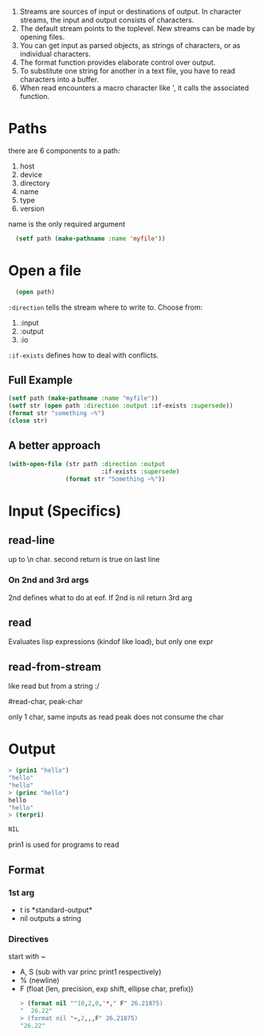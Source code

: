 1. Streams are sources of input or destinations of output. In character streams, the input and output consists of characters.
2. The default stream points to the toplevel. New streams can be made by opening files.
3. You can get input as parsed objects, as strings of characters, or as individual characters.
4. The format function provides elaborate control over output.
5. To substitute one string for another in a text file, you have to read characters into a buffer.
6. When read encounters a macro character like ', it calls the associated function.

# Paths

there are 6 components to a path:

1. host
2. device
3. directory
4. name
5. type
6. version

name is the only required argument

```lisp
  (setf path (make-pathname :name 'myfile'))
```

# Open a file

```lisp
  (open path)
```

``` :direction ``` tells the stream where to write to.
Choose from:

1.  :input
2.  :output
3.  :io

```:if-exists``` defines how to deal with conflicts.

## Full Example

```lisp
(setf path (make-pathname :name "myfile"))
(setf str (open path :direction :output :if-exists :supersede))
(format str "something ~%")
(close str)
```

## A better approach

```lisp
(with-open-file (str path :direction :output
                          :if-exists :supersede)
                (format str "Something ~%"))
```

# Input (Specifics)

##  read-line

up to \n char. second return is true on last line

### On 2nd and 3rd args

2nd defines what to do at eof.
If 2nd is nil return 3rd arg

## read

Evaluates lisp expressions (kindof like load), but only one expr

## read-from-stream

like read but from a string :/

#read-char, peak-char

only 1 char, same inputs as read
peak does not consume the char


# Output

```lisp
> (prin1 "hello")
"hello"
"hello"
> (princ "hello")
hello
"hello"
> (terpri)

NIL
```

prin1 is used for programs to read

## Format

### 1st arg

* t is \*standard-output\*
* nil outputs a string

### Directives
start with ~

* A, S (sub with var princ print1 respectively)
* % (newline)
* F (float (len, precision, exp shift, ellipse char, prefix))
  ```lisp
  > (format nil ""10,2,0,'*,' F" 26.21875)
  "  26.22"
  > (format nil "~,2,,,F" 26.21875)
  "26.22"
  ```

